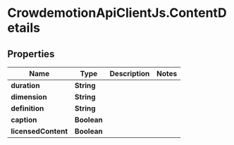 # CrowdemotionApiClientJs.ContentDetails

## Properties
Name | Type | Description | Notes
------------ | ------------- | ------------- | -------------
**duration** | **String** |  | 
**dimension** | **String** |  | 
**definition** | **String** |  | 
**caption** | **Boolean** |  | 
**licensedContent** | **Boolean** |  | 


